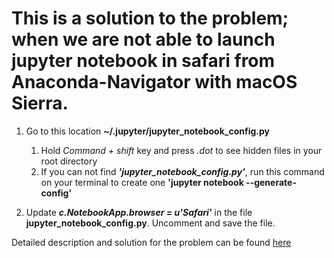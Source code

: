 # This is a solution to the problem; when we are not able to launch jupyter notebook in safari from Anaconda-Navigator with macOS Sierra.

1. Go to this location **~/.jupyter/jupyter_notebook_config.py**  
	1. Hold _Command + shift_ key and press _.dot_ to see hidden files in your root directory  
	2. If you can not find **_'jupyter_notebook_config.py'_**, run this command on your terminal to create one **'jupyter notebook --generate-config'**

2. Update **_c.NotebookApp.browser = u'Safari'_** in the file **jupyter_notebook_config.py**. Uncomment and save the file.

Detailed description and solution for the problem can be found [here](https://github.com/jupyter/notebook/issues/2438)